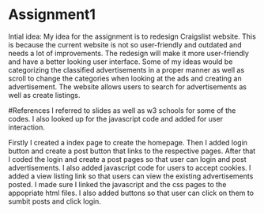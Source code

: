 # Assignment1
Intial idea:
My idea for the assignment is to redesign Craigslist website. This is because the current website is not so user-friendly and outdated and needs a lot of improvements. The redesign will make it more user-friendly and have a better looking user interface. Some of my ideas would be categorizing the classified advertisements in a proper manner as well as scroll to change the categories when looking at the ads and creating an advertisement. The website allows users to search for advertisements as well as create listings. 

#References
I referred to slides as well as w3 schools for some of the codes. I also looked up for the javascript code and added for user interaction. 

Firstly I created a index page to create the homepage. Then I added login button and create a post button that links to the respective pages. After that I coded the login and create a post pages so that user can login and post advertisements. I also added javascript code for users to accept cookies. I added a view listing link so that users can view the existing advertisements posted. I made sure I linked the javascript and the css pages to the appopriate html files. I also added buttons so that user can click on them to sumbit posts and click login. 